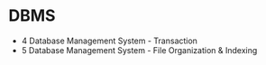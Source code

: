 # DBMS
- 4 Database Management System - Transaction
- 5 Database Management System - File Organization & Indexing
